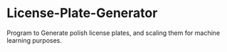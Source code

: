 # License-Plate-Generator

Program to Generate polish license plates, and scaling them for machine learning purposes.